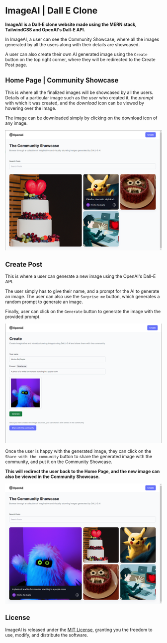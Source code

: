 
# ImageAI | Dall E Clone

**ImageAI is a Dall-E clone website made using the MERN stack, TailwindCSS and OpenAI's Dall-E API.**

In ImageAI, a user can see the Community Showcase, where all the images generated by all the users along with their details are showcased.

A user can also create their own AI generated image using the `Create` button on the top right corner, where they will be redirected to the Create Post page.

## Home Page | Community Showcase

This is where all the finalized images will be showcased by all the users. Details of a particular image such as the *user* who created it, the *prompt* with which it was created, and the *download* icon can be viewed by hovering over the image.

The image can be downloaded simply by clicking on the download icon of any image.

![Community Showcase](https://raw.githubusercontent.com/Kinshu-Learner/ImageAI/master/Screenshots/Community%20Showcase%201.png)

## Create Post

This is where a user can generate a new image using the OpenAI's Dall-E API. 

The user simply has to give their name, and a prompt for the AI to generate an image. The user can also use the `Surprise me` button, which generates a random prompt to generate an image.

Finally, user can click on the `Generate` button to generate the image with the provided prompt.

![Create Post](https://raw.githubusercontent.com/Kinshu-Learner/ImageAI/master/Screenshots/Create%20Post%201.png)

Once the user is happy with the generated image, they can click on the `Share with the community` button to share the generated image with the community, and put it on the Community Showcase.

**This will redirect the user back to the Home Page, and the new image can also be viewed in the Community Showcase.**

![Updated Showcase](https://raw.githubusercontent.com/Kinshu-Learner/ImageAI/master/Screenshots/Updated%20Showcase%201.png)

## License

ImageAI is released under the [MIT License](LICENSE), granting you the freedom to use, modify, and distribute the software.